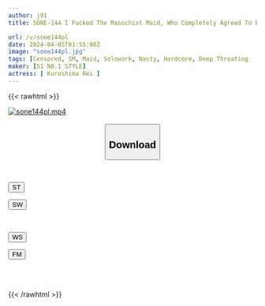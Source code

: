 ```yaml
---
author: j91
title: SONE-144 I Fucked The Masochist Maid, Who Completely Agreed To Every Command With A Smile, Until She Got Tired Of It. Rei Kuroshima

url: /v/sone144pl
date: 2024-04-05T01:55:00Z
image: "sone144pl.jpg"
tags: [Censored, SM, Maid, Solowork, Nasty, Hardcore, Deep Throating	]
maker: [S1 NO.1 STYLE]
actress: [ Kuroshima Rei ]
---
```



{{< rawhtml >}}

<div class="video" data-videoid="4xOXWwvMdYhKakP">
    <a href="javascript:;">
        <img src="/v/sone144pl/sone144pl.jpg" width="WIDTH" height="HEIGHT" alt="sone144pl.mp4" loading="lazy">
    </a>
</div>

<script type="text/javascript" src="https://j91.asia/asset/on-demand-st.js"></script>

<br>
  <link rel="stylesheet" href="https://j91.asia/asset/bs5.css">
  
  <center>
  <button class="btn btn-primary" type="button" data-bs-toggle="collapse" data-bs-target=".multi-collapse" aria-expanded="false" aria-controls="multiCollapseExample1 multiCollapseExample2"><h2>Download</h2></button></center>
</p>
<div class="row">
  <div class="col">
    <div class="collapse multi-collapse" id="multiCollapseExample1">
      <div class="card card-body">
	      	      <br>
<div class="buttons">  
<p><a href="https://streamtape.to/v/4xOXWwvMdYhKakP" target="_blank"><button class="btn-hover color-3"><i class="fa fa-download"></i> ST</button></a></p>
<p><a href="https://asnwish.com/u5kn2agohyg9" target="_blank"><button class="btn-hover color-2"><i class="fa fa-download"></i> SW</button></a></p></div>
    </div>
  </div>
</div>
  <div class="col">
    <div class="collapse multi-collapse" id="multiCollapseExample2">
      <div class="card card-body">
	      <br>
<div class="buttons">
<p><a href="https://wolfstream.tv/t6rhx37wt29j"><button class="btn-hover color-9"><i class="fa fa-download"></i> WS</button></a></p>
<p><a href="https://filemoon.sx/d/txh6a2956j54"><button class="btn-hover color-8"><i class="fa fa-download"></i> FM</button></a></p></div>
<br><br>
      </div>
    </div>
  </div>
</div>

{{< /rawhtml >}}